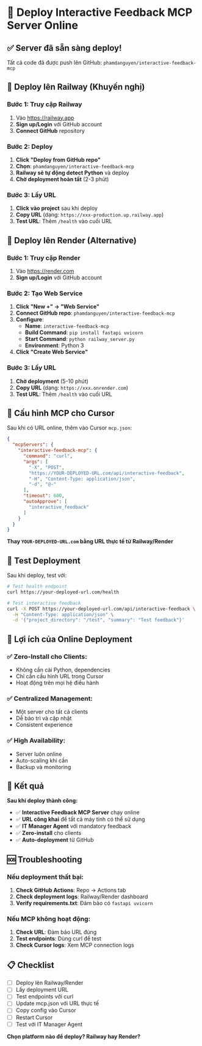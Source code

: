 # 🚀 Deploy Interactive Feedback MCP Server Online

## ✅ Server đã sẵn sàng deploy!

Tất cả code đã được push lên GitHub: `phamdanguyen/interactive-feedback-mcp`

## 🎯 Deploy lên Railway (Khuyến nghị)

### Bước 1: Truy cập Railway
1. Vào https://railway.app
2. **Sign up/Login** với GitHub account
3. **Connect GitHub** repository

### Bước 2: Deploy
1. **Click "Deploy from GitHub repo"**
2. **Chọn**: `phamdanguyen/interactive-feedback-mcp`
3. **Railway sẽ tự động detect Python** và deploy
4. **Chờ deployment hoàn tất** (2-3 phút)

### Bước 3: Lấy URL
1. **Click vào project** sau khi deploy
2. **Copy URL** (dạng: `https://xxx-production.up.railway.app`)
3. **Test URL**: Thêm `/health` vào cuối URL

## 🎯 Deploy lên Render (Alternative)

### Bước 1: Truy cập Render
1. Vào https://render.com
2. **Sign up/Login** với GitHub account

### Bước 2: Tạo Web Service
1. **Click "New +" → "Web Service"**
2. **Connect GitHub repo**: `phamdanguyen/interactive-feedback-mcp`
3. **Configure**:
   - **Name**: `interactive-feedback-mcp`
   - **Build Command**: `pip install fastapi uvicorn`
   - **Start Command**: `python railway_server.py`
   - **Environment**: Python 3
4. **Click "Create Web Service"**

### Bước 3: Lấy URL
1. **Chờ deployment** (5-10 phút)
2. **Copy URL** (dạng: `https://xxx.onrender.com`)
3. **Test URL**: Thêm `/health` vào cuối URL

## 🎯 Cấu hình MCP cho Cursor

Sau khi có URL online, thêm vào Cursor `mcp.json`:

```json
{
  "mcpServers": {
    "interactive-feedback-mcp": {
      "command": "curl",
      "args": [
        "-X", "POST",
        "https://YOUR-DEPLOYED-URL.com/api/interactive-feedback",
        "-H", "Content-Type: application/json",
        "-d", "@-"
      ],
      "timeout": 600,
      "autoApprove": [
        "interactive_feedback"
      ]
    }
  }
}
```

**Thay `YOUR-DEPLOYED-URL.com` bằng URL thực tế từ Railway/Render**

## 🧪 Test Deployment

Sau khi deploy, test với:

```bash
# Test health endpoint
curl https://your-deployed-url.com/health

# Test interactive feedback
curl -X POST https://your-deployed-url.com/api/interactive-feedback \
  -H "Content-Type: application/json" \
  -d '{"project_directory": "/test", "summary": "Test feedback"}'
```

## 🎯 Lợi ích của Online Deployment

### ✅ Zero-Install cho Clients:
- Không cần cài Python, dependencies
- Chỉ cần cấu hình URL trong Cursor
- Hoạt động trên mọi hệ điều hành

### ✅ Centralized Management:
- Một server cho tất cả clients
- Dễ bảo trì và cập nhật
- Consistent experience

### ✅ High Availability:
- Server luôn online
- Auto-scaling khi cần
- Backup và monitoring

## 🎉 Kết quả

**Sau khi deploy thành công:**
- ✅ **Interactive Feedback MCP Server** chạy online
- ✅ **URL công khai** để tất cả máy tính có thể sử dụng
- ✅ **IT Manager Agent** với mandatory feedback
- ✅ **Zero-install** cho clients
- ✅ **Auto-deployment** từ GitHub

## 🆘 Troubleshooting

### Nếu deployment thất bại:
1. **Check GitHub Actions**: Repo → Actions tab
2. **Check deployment logs**: Railway/Render dashboard
3. **Verify requirements.txt**: Đảm bảo có `fastapi uvicorn`

### Nếu MCP không hoạt động:
1. **Check URL**: Đảm bảo URL đúng
2. **Test endpoints**: Dùng curl để test
3. **Check Cursor logs**: Xem MCP connection logs

## 📋 Checklist

- [ ] Deploy lên Railway/Render
- [ ] Lấy deployment URL
- [ ] Test endpoints với curl
- [ ] Update mcp.json với URL thực tế
- [ ] Copy config vào Cursor
- [ ] Restart Cursor
- [ ] Test với IT Manager Agent

**Chọn platform nào để deploy? Railway hay Render?**
